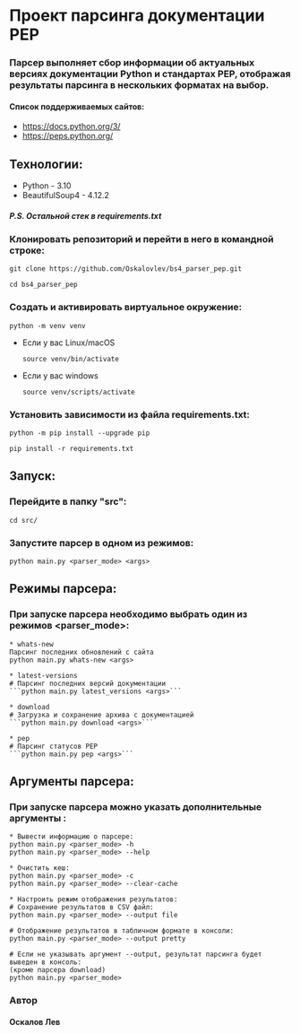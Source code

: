 # Проект парсинга документации PEP

### Парсер выполняет сбор информации об актуальных версиях документации Python и стандартах PEP, отображая результаты парсинга в нескольких форматах на выбор.
#### Список поддерживаемых сайтов:

* https://docs.python.org/3/
* https://peps.python.org/

## Технологии:
* Python - 3.10
* BeautifulSoup4 - 4.12.2

##### P.S. Остальной стек в requirements.txt


### Клонировать репозиторий и перейти в него в командной строке:

```
git clone https://github.com/Oskalovlev/bs4_parser_pep.git
```

```
cd bs4_parser_pep
```

### Cоздать и активировать виртуальное окружение:

```
python -m venv venv
```

* Если у вас Linux/macOS

    ```
    source venv/bin/activate
    ```

* Если у вас windows

    ```
    source venv/scripts/activate
    ```

### Установить зависимости из файла requirements.txt:

```
python -m pip install --upgrade pip
```

```
pip install -r requirements.txt
```

## Запуск:

### Перейдите в папку "src":

```
cd src/
```
### Запустите парсер в одном из режимов:

```
python main.py <parser_mode> <args>
```

## Режимы парсера:
### При запуске парсера необходимо выбрать один из режимов <parser_mode>:
```
* whats-new
Парсинг последних обновлений с сайта
python main.py whats-new <args>

* latest-versions
# Парсинг последних версий документации
```python main.py latest_versions <args>```

* download
# Загрузка и сохранение архива с документацией
```python main.py download <args>```

* pep
# Парсинг статусов PEP
```python main.py pep <args>```
```


## Аргументы парсера:
### При запуске парсера можно указать дополнительные аргументы :
```
* Вывести информацию о парсере:
python main.py <parser_mode> -h
python main.py <parser_mode> --help

* Очистить кеш:
python main.py <parser_mode> -c
python main.py <parser_mode> --clear-cache

* Настроить режим отображения результатов:
# Сохранение результатов в CSV файл:
python main.py <parser_mode> --output file

# Отображение результатов в табличном формате в консоли:
python main.py <parser_mode> --output pretty

# Если не указывать аргумент --output, результат парсинга будет выведен в консоль:
(кроме парсера download)
python main.py <parser_mode>
```

### Автор 
#### Оскалов Лев

